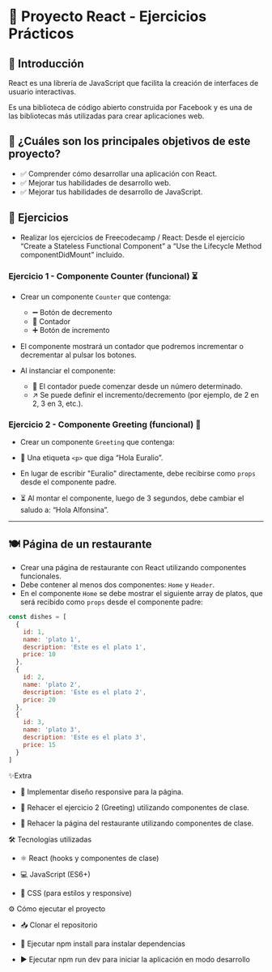 # 🚀 Proyecto React - Ejercicios Prácticos

## 📖 Introducción

React es una librería de JavaScript que facilita la creación de interfaces de usuario interactivas.

Es una biblioteca de código abierto construida por Facebook y es una de las bibliotecas más utilizadas para crear aplicaciones web.

## 🎯 ¿Cuáles son los principales objetivos de este proyecto?

- ✅ Comprender cómo desarrollar una aplicación con React.
- ✅ Mejorar tus habilidades de desarrollo web.
- ✅ Mejorar tus habilidades de desarrollo de JavaScript.

## 📝 Ejercicios

- Realizar los ejercicios de Freecodecamp / React: Desde el ejercicio “Create a Stateless Functional Component” a “Use the Lifecycle Method componentDidMount” incluido.

### Ejercicio 1 - Componente Counter (funcional) ⏳

- Crear un componente `Counter` que contenga:

  - ➖ Botón de decremento
  - 🔢 Contador
  - ➕ Botón de incremento

- El componente mostrará un contador que podremos incrementar o decrementar al pulsar los botones.

- Al instanciar el componente:

  - 🔢 El contador puede comenzar desde un número determinado.
  - ↗️ Se puede definir el incremento/decremento (por ejemplo, de 2 en 2, 3 en 3, etc.).

### Ejercicio 2 - Componente Greeting (funcional) 👋

- Crear un componente `Greeting` que contenga:

- 📝 Una etiqueta `<p>` que diga “Hola Euralio”.
- En lugar de escribir "Euralio" directamente, debe recibirse como `props` desde el componente padre.
- ⏳ Al montar el componente, luego de 3 segundos, debe cambiar el saludo a: “Hola Alfonsina”.

---

## 🍽 Página de un restaurante

- Crear una página de restaurante con React utilizando componentes funcionales.
- Debe contener al menos dos componentes: `Home` y `Header`.
- En el componente `Home` se debe mostrar el siguiente array de platos, que será recibido como `props` desde el componente padre:

```js
const dishes = [
  {
    id: 1,
    name: 'plato 1',
    description: 'Este es el plato 1',
    price: 10
  },
  {
    id: 2,
    name: 'plato 2',
    description: 'Este es el plato 2',
    price: 20
  },
  {
    id: 3,
    name: 'plato 3',
    description: 'Este es el plato 3',
    price: 15
  }
]

```


✨Extra

- 📱 Implementar diseño responsive para la página.

- 🔄 Rehacer el ejercicio 2 (Greeting) utilizando componentes de clase.

- 🔄 Rehacer la página del restaurante utilizando componentes de clase.

🛠 Tecnologías utilizadas

- ⚛️ React (hooks y componentes de clase)

- 💻 JavaScript (ES6+)

- 🎨 CSS (para estilos y responsive)

⚙️ Cómo ejecutar el proyecto

- 📥 Clonar el repositorio

- 🧩 Ejecutar npm install para instalar dependencias

- ▶️ Ejecutar npm run dev para iniciar la aplicación en modo desarrollo


